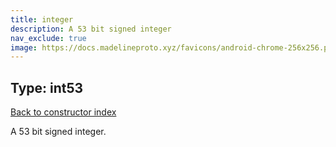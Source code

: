 ```yaml
---
title: integer
description: A 53 bit signed integer
nav_exclude: true
image: https://docs.madelineproto.xyz/favicons/android-chrome-256x256.png
---
```

## Type: int53  
[Back to constructor index](index.md)

A 53 bit signed integer.
